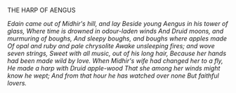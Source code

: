 THE HARP OF AENGUS

*Edain came out of Midhir's hill, and lay
Beside young Aengus in his tower of glass,
Where time is drowned in odour-laden winds
And Druid moons, and murmuring of boughs,
And sleepy boughs, and boughs where apples made
Of opal and ruby and pale chrysolite
Awake unsleeping fires; and wove seven strings,
Sweet with all music, out of his long hair,
Because her hands had been made wild by love.
When Midhir's wife had changed her to a fly,
He made a harp with Druid apple-wood
That she among her winds might know he wept;
And from that hour he has watched over none
But faithful lovers.*
